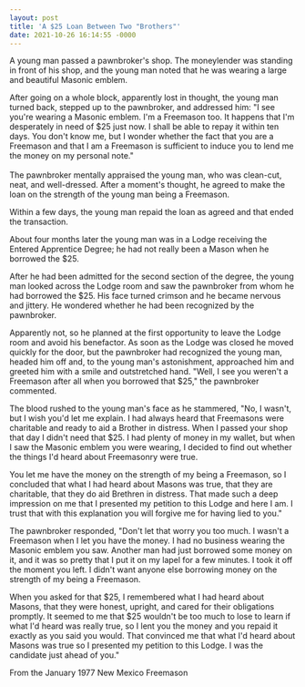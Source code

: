```yaml
---
layout: post
title: 'A $25 Loan Between Two "Brothers"'
date: 2021-10-26 16:14:55 -0000
---
```


<div class="wp-block-image is-style-default"><figure class="alignright size-medium"></figure></div>


<p>A young man passed a pawnbroker's shop. The moneylender was standing in front of his shop, and the young man noted that he was wearing a large and beautiful Masonic emblem. </p>


<p>After going on a whole block, apparently lost in thought, the young man turned back, stepped up to the pawnbroker, and addressed him: "I see you're wearing a Masonic emblem. I'm a Freemason too. It happens that I'm desperately in need of $25 just now. I shall be able to repay it within ten days. You don't know me, but I wonder whether the fact that you are a Freemason and that I am a Freemason is sufficient to induce you to lend me the money on my personal note."<br/><br/>The pawnbroker mentally appraised the young man, who was clean-cut, neat, and well-dressed. After a moment's thought, he agreed to make the loan on the strength of the young man being a Freemason.</p>


<p>Within a few days, the young man repaid the loan as agreed and that ended the transaction.</p>


<p>About four months later the young man was in a Lodge receiving the Entered Apprentice Degree; he had not really been a Mason when he borrowed the $25. </p>


<p>After he had been admitted for the second section of the degree, the young man looked across the Lodge room and saw the pawnbroker from whom he had borrowed the $25. His face turned crimson and he became nervous and jittery. He wondered whether he had been recognized by the pawnbroker. </p>


<p>Apparently not, so he planned at the first opportunity to leave the Lodge room and avoid his benefactor. As soon as the Lodge was closed he moved quickly for the door, but the pawnbroker had recognized the young man, headed him off and, to the young man's astonishment, approached him and greeted him with a smile and outstretched hand. "Well, I see you weren't a Freemason after all when you borrowed that $25," the pawnbroker commented. </p>


<p>The blood rushed to the young man's face as he stammered, "No, I wasn't, but I wish you'd let me explain. I had always heard that Freemasons were charitable and ready to aid a Brother in distress. When I passed your shop that day I didn't need that $25. I had plenty of money in my wallet, but when I saw the Masonic emblem you were wearing, I decided to find out whether the things I'd heard about Freemasonry were true. </p>


<p>You let me have the money on the strength of my being a Freemason, so I concluded that what I had heard about Masons was true, that they are charitable, that they do aid Brethren in distress. That made such a deep impression on me that I presented my petition to this Lodge and here I am. I trust that with this explanation you will forgive me for having lied to you."</p>


<p>The pawnbroker responded, "Don't let that worry you too much. I wasn't a Freemason when I let you have the money. I had no business wearing the Masonic emblem you saw. Another man had just borrowed some money on it, and it was so pretty that I put it on my lapel for a few minutes. I took it off the moment you left. I didn't want anyone else borrowing money on the strength of my being a Freemason. </p>


<p>When you asked for that $25, I remembered what I had heard about Masons, that they were honest, upright, and cared for their obligations promptly. It seemed to me that $25 wouldn't be too much to lose to learn if what I'd heard was really true, so I lent you the money and you repaid it exactly as you said you would. That convinced me that what I'd heard about Masons was true so I presented my petition to this Lodge. I was the candidate just ahead of you."</p>


<p>From the January 1977 New Mexico Freemason</p>